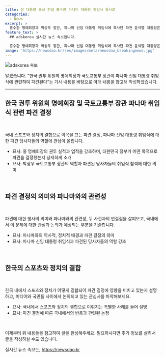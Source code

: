 ```yaml
---
title: 윤 대통령 복싱 전설 홍수환 파나마 대통령 취임식 특사로
categories:
  - News
excerpt: >
  홍수환 명예회장과 박상우 장관, 파나마 신임 대통령 취임식에 특사단 파견 윤석열 대통령은 다음 달 1일 열리는 호세 라울 물리노 신임 대통령 취임식에 홍수환 명예회장과 박상우 국토교통부 장관을 경축 특사단으로 파견한다고 밝혔다. 홍 명예회장은 1977년 파나마에서 열린 주니어 페더급 초대 타이틀전에서 4전 5기 신화를 썼다.
feature_text: >
  ## adskorea 실시간 뉴스 속보입니다.

  홍수환 명예회장과 박상우 장관, 파나마 신임 대통령 취임식에 특사단 파견 윤석열 대통령은 다음 달 1일 열리는 호세 라울 물리노 신임 대통령 취임식에 홍수환 명예회장과 박상우 국토교통부 장관을 경축 특사단으로 파견한다고 밝혔다. 홍 명예회장은 1977년 파나마에서 열린 주니어 페더급 초대 타이틀전에서 4전 5기 신화를 썼다.
image: 'https://newsdao.kr/res/images/meta/newsdao_breakingnews.jpg'
---
```


<p><img src="https://newsdao.kr/res/images/meta/newsdao_breakingnews.jpg" alt="adskorea 속보" /></p>

<p>알겠습니다. "한국 권투 위원회 명예회장과 국토교통부 장관이 파나마 신임 대통령 취임식에 관련하여 파견된다"는 기사 내용을 바탕으로 아래 내용을 참고해 작성하겠습니다.</p>

<hr />

<h2 data-ke-size="size26">한국 권투 위원회 명예회장 및 국토교통부 장관 파나마 취임식 관련 파견 결정</h2>

<p data-ke-size="size16">&nbsp;</p>

<p>국내 스포츠와 정치의 결합으로 이목을 끄는 파견 결정, 파나마 신임 대통령 취임식에 대한 파견 당사자들의 역할에 관심이 쏠립니다. </p>

<ul>
  <li>묘사: 홍 명예회장의 권투 실적과 업적을 강조하며, 대한민국 정부가 어떤 목적으로 파견을 결정했는지 상세하게 소개</li>
  <li>묘사: 박상우 국토교통부 장관의 역할과 파견된 당사자들의 취임식 참석에 대한 의미</li>
</ul>

<p data-ke-size="size16">&nbsp;</p>

<h2 data-ke-size="size26">파견 결정의 의미와 파나마와의 관련성</h2>

<p data-ke-size="size16">&nbsp;</p>

<p>파견에 대한 행사의 의미와 파나마와의 관련성, 두 사건과의 연결점을 살펴보고, 국내에서 이 문제에 대한 관심과 논의가 예상되는 부분을 기술합니다.</p>

<ul>
  <li>묘사: 파나마와의 역사적, 정치적 배경과 파견 결정의 의미</li>
  <li>묘사: 파나마 신임 대통령 취임식과 파견된 당사자들의 역할 강조</li>
</ul>

<p data-ke-size="size16">&nbsp;</p>

<h2 data-ke-size="size26">한국의 스포츠와 정치의 결합</h2>

<p data-ke-size="size16">&nbsp;</p>

<p>한국 내에서 스포츠와 정치가 어떻게 결합되어 파견 결정에 영향을 미치고 있는지 설명하고, 미디어와 국민들 사이에서 논의되고 있는 관심사를 파악해보세요.</p>

<ul>
  <li>묘사: 국내에서 스포츠와 정치의 결합으로 이뤄지는 특별한 사례를 들어 설명</li>
  <li>묘사: 파견 결정에 따른 국내에서의 반응과 관련된 논점</li>
</ul>

<p data-ke-size="size16">&nbsp;</p>

<p>이제부터 위 내용들을 참고하여 글을 완성해주세요. 필요하시다면 추가 정보를 살려서 글을 작성하실 수도 있습니다.</p>
실시간 뉴스 속보는, <a href="https://newsdao.kr" rel="dofollow">https://newsdao.kr</a>



